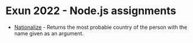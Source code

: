 # Exun 2022 - Node.js assignments
- [Nationalize](https://github.com/parav-jaikrishan/nodejs/tree/main/nationalize) - Returns the most probable country of the person with the name given as an argument.
